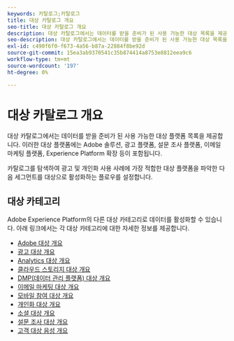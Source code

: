 ```yaml
---
keywords: 카탈로그;카탈로그
title: 대상 카탈로그 개요
seo-title: 대상 카탈로그 개요
description: 대상 카탈로그에서는 데이터를 받을 준비가 된 사용 가능한 대상 목록을 제공합니다. 이러한 대상에는 Adobe 솔루션, 광고 플랫폼, 설문 조사 플랫폼, 이메일 마케팅 플랫폼 등이 포함됩니다.
seo-description: 대상 카탈로그에서는 데이터를 받을 준비가 된 사용 가능한 대상 목록을 제공합니다. 이러한 대상에는 Adobe 솔루션, 광고 플랫폼, 설문 조사 플랫폼, 이메일 마케팅 플랫폼 등이 포함됩니다.
exl-id: c490f6f0-f673-4a56-b87a-22884f8be92d
source-git-commit: 15ea3ab9370541c35b874414a8753e8812eea9c6
workflow-type: tm+mt
source-wordcount: '197'
ht-degree: 0%

---
```


# 대상 카탈로그 개요

대상 카탈로그에서는 데이터를 받을 준비가 된 사용 가능한 대상 플랫폼 목록을 제공합니다. 이러한 대상 플랫폼에는 Adobe 솔루션, 광고 플랫폼, 설문 조사 플랫폼, 이메일 마케팅 플랫폼, Experience Platform 확장 등이 포함됩니다.

카탈로그를 탐색하여 광고 및 개인화 사용 사례에 가장 적합한 대상 플랫폼을 파악한 다음 세그먼트를 대상으로 활성화하는 플로우를 설정합니다.

## 대상 카테고리

Adobe Experience Platform의 다른 대상 카테고리로 데이터를 활성화할 수 있습니다. 아래 링크에서는 각 대상 카테고리에 대한 자세한 정보를 제공합니다.

- [Adobe 대상 개요](adobe/overview.md)
- [광고 대상 개요](advertising/overview.md)
- [Analytics 대상 개요](analytics/overview.md)
- [클라우드 스토리지 대상 개요](cloud-storage/overview.md)
- [DMP(데이터 관리 플랫폼) 대상 개요](data-management/overview.md)
- [이메일 마케팅 대상 개요](email-marketing/overview.md)
- [모바일 참여 대상 개요](mobile-engagement/overview.md)
- [개인화 대상 개요](personalization/overview.md)
- [소셜 대상 개요](social/overview.md)
- [설문 조사 대상 개요](survey/overview.md)
- [고객 대상 음성 개요](voice/overview.md)
